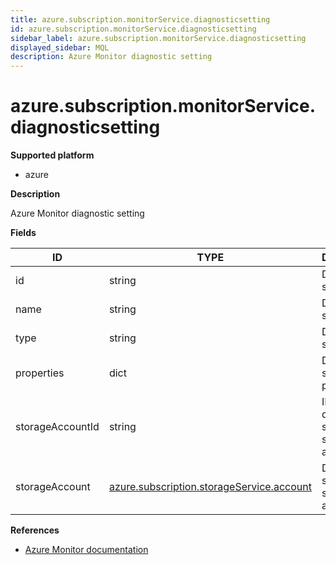 ```yaml
---
title: azure.subscription.monitorService.diagnosticsetting
id: azure.subscription.monitorService.diagnosticsetting
sidebar_label: azure.subscription.monitorService.diagnosticsetting
displayed_sidebar: MQL
description: Azure Monitor diagnostic setting
---
```


# azure.subscription.monitorService.diagnosticsetting

**Supported platform**

- azure

**Description**

Azure Monitor diagnostic setting

**Fields**

| ID               | TYPE                                                                                      | DESCRIPTION                                  |
| ---------------- | ----------------------------------------------------------------------------------------- | -------------------------------------------- |
| id               | string                                                                                    | Diagnostic setting ID                        |
| name             | string                                                                                    | Diagnostic setting name                      |
| type             | string                                                                                    | Diagnostic setting type                      |
| properties       | dict                                                                                      | Diagnostic setting properties                |
| storageAccountId | string                                                                                    | ID of the diagnostic setting storage account |
| storageAccount   | [azure.subscription.storageService.account](azure.subscription.storageservice.account.md) | Diagnostic setting storage account           |

**References**

- [Azure Monitor documentation](https://learn.microsoft.com/en-us/azure/azure-monitor/)
